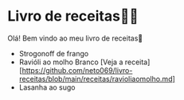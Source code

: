 # Livro de receitas:man_cook:

Olá! Bem vindo ao meu livro de receitas:wave:

- Strogonoff de frango 
- Ravióli ao molho Branco [Veja a receita] [https://github.com/neto069/livro-receitas/blob/main/receitas/ravioliaomolho.md]
- Lasanha ao sugo

